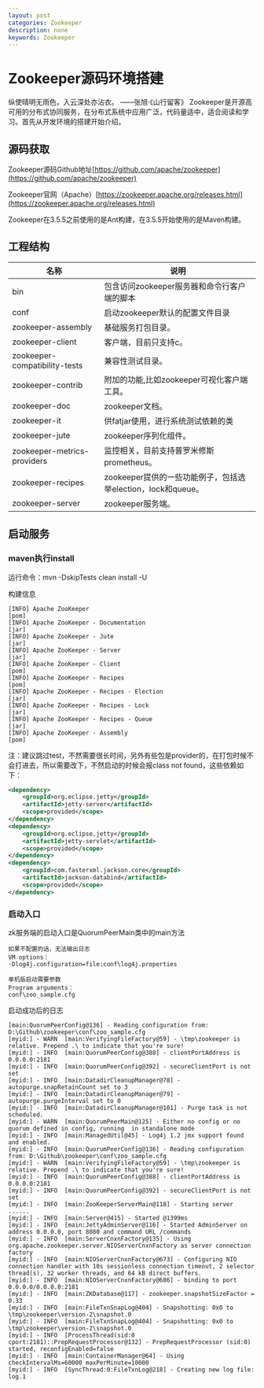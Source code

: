 ```yaml
---
layout: post
categories: Zookeeper
description: none
keywords: Zookeeper
---
```

# Zookeeper源码环境搭建
纵使晴明无雨色，入云深处亦沾衣。  ——张旭·《山行留客》
Zookeeper是开源高可用的分布式协同服务，在分布式系统中应用广泛，代码量适中，适合阅读和学习。首先从开发环境的搭建开始介绍。

## 源码获取

Zookeeper源码Github地址[https://github.com/apache/zookeeper](https://github.com/apache/zookeeper)

Zookeeper官网（Apache）[https://zookeeper.apache.org/releases.html](https://zookeeper.apache.org/releases.html)

Zookeeper在3.5.5之前使用的是Ant构建，在3.5.5开始使用的是Maven构建。

## 工程结构

| 名称                                  | 说明                                                         |
|-------------------------------------| ------------------------------------------------------------ |
| bin	                                | 包含访问zookeeper服务器和命令行客户端的脚本 |
| conf                                | 启动zookeeper默认的配置文件目录    |
| zookeeper-assembly		            | 基础服务打包目录。                                      |
| zookeeper-client		                 | 客户端，目前只支持c。                                          |
| zookeeper-compatibility-tests		 | 兼容性测试目录。         |
| zookeeper-contrib                   | 附加的功能,比如zookeeper可视化客户端工具。                                         |
| zookeeper-doc		                  | zookeeper文档。|
| zookeeper-it		                      | 供fatjar使用，进行系统测试依赖的类|
| zookeeper-jute		                    | zookeeper序列化组件。|
| zookeeper-metrics-providers			      | 监控相关，目前支持普罗米修斯 prometheus。|
| zookeeper-recipes			                | zookeeper提供的一些功能例子，包括选举election，lock和queue。|
| zookeeper-server		                  | zookeeper服务端。|

## 启动服务

### maven执行install

运行命令：mvn -DskipTests clean install -U

构建信息
```text
[INFO] Apache ZooKeeper                                                   [pom]
[INFO] Apache ZooKeeper - Documentation                                   [jar]
[INFO] Apache ZooKeeper - Jute                                            [jar]
[INFO] Apache ZooKeeper - Server                                          [jar]
[INFO] Apache ZooKeeper - Client                                          [pom]
[INFO] Apache ZooKeeper - Recipes                                         [pom]
[INFO] Apache ZooKeeper - Recipes - Election                              [jar]
[INFO] Apache ZooKeeper - Recipes - Lock                                  [jar]
[INFO] Apache ZooKeeper - Recipes - Queue                                 [jar]
[INFO] Apache ZooKeeper - Assembly                                        [pom]
```

注：建议跳过test，不然需要很长时间，另外有些包是provider的，在打包时候不会打进去，所以需要改下，不然启动的时候会报class not found，这些依赖如下：

```xml
<dependency>
    <groupId>org.eclipse.jetty</groupId>
    <artifactId>jetty-server</artifactId>
    <scope>provided</scope>
</dependency>
<dependency>
    <groupId>org.eclipse.jetty</groupId>
    <artifactId>jetty-servlet</artifactId>
    <scope>provided</scope>
</dependency>
<dependency>
    <groupId>com.fasterxml.jackson.core</groupId>
    <artifactId>jackson-databind</artifactId>
    <scope>provided</scope>
</dependency>
```


### 启动入口

zk服务端的启动入口是QuorumPeerMain类中的main方法

```text
如果不配置的话，无法输出日志
VM options：
-Dlog4j.configuration=file:conf\log4j.properties

单机版启动需要参数
Program arguments：
conf\zoo_sample.cfg
```

启动成功后的日志
```text
[main:QuorumPeerConfig@136] - Reading configuration from: D:\Github\zookeeper\conf\zoo_sample.cfg
[myid:] - WARN  [main:VerifyingFileFactory@59] - \tmp\zookeeper is relative. Prepend .\ to indicate that you're sure!
[myid:] - INFO  [main:QuorumPeerConfig@388] - clientPortAddress is 0.0.0.0:2181
[myid:] - INFO  [main:QuorumPeerConfig@392] - secureClientPort is not set
[myid:] - INFO  [main:DatadirCleanupManager@78] - autopurge.snapRetainCount set to 3
[myid:] - INFO  [main:DatadirCleanupManager@79] - autopurge.purgeInterval set to 0
[myid:] - INFO  [main:DatadirCleanupManager@101] - Purge task is not scheduled.
[myid:] - WARN  [main:QuorumPeerMain@125] - Either no config or no quorum defined in config, running  in standalone mode
[myid:] - INFO  [main:ManagedUtil@45] - Log4j 1.2 jmx support found and enabled.
[myid:] - INFO  [main:QuorumPeerConfig@136] - Reading configuration from: D:\Github\zookeeper\conf\zoo_sample.cfg
[myid:] - WARN  [main:VerifyingFileFactory@59] - \tmp\zookeeper is relative. Prepend .\ to indicate that you're sure!
[myid:] - INFO  [main:QuorumPeerConfig@388] - clientPortAddress is 0.0.0.0:2181
[myid:] - INFO  [main:QuorumPeerConfig@392] - secureClientPort is not set
[myid:] - INFO  [main:ZooKeeperServerMain@118] - Starting server
......
[myid:] - INFO  [main:Server@415] - Started @1399ms
[myid:] - INFO  [main:JettyAdminServer@116] - Started AdminServer on address 0.0.0.0, port 8080 and command URL /commands
[myid:] - INFO  [main:ServerCnxnFactory@135] - Using org.apache.zookeeper.server.NIOServerCnxnFactory as server connection factory
[myid:] - INFO  [main:NIOServerCnxnFactory@673] - Configuring NIO connection handler with 10s sessionless connection timeout, 2 selector thread(s), 32 worker threads, and 64 kB direct buffers.
[myid:] - INFO  [main:NIOServerCnxnFactory@686] - binding to port 0.0.0.0/0.0.0.0:2181
[myid:] - INFO  [main:ZKDatabase@117] - zookeeper.snapshotSizeFactor = 0.33
[myid:] - INFO  [main:FileTxnSnapLog@404] - Snapshotting: 0x0 to \tmp\zookeeper\version-2\snapshot.0
[myid:] - INFO  [main:FileTxnSnapLog@404] - Snapshotting: 0x0 to \tmp\zookeeper\version-2\snapshot.0
[myid:] - INFO  [ProcessThread(sid:0 cport:2181)::PrepRequestProcessor@132] - PrepRequestProcessor (sid:0) started, reconfigEnabled=false
[myid:] - INFO  [main:ContainerManager@64] - Using checkIntervalMs=60000 maxPerMinute=10000
[myid:] - INFO  [SyncThread:0:FileTxnLog@218] - Creating new log file: log.1

```
